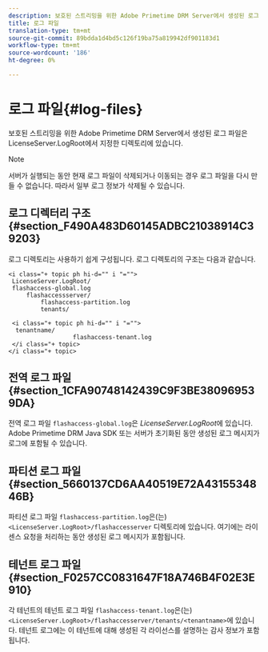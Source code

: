 ```yaml
---
description: 보호된 스트리밍을 위한 Adobe Primetime DRM Server에서 생성된 로그 파일은 LicenseServer.LogRoot에서 지정한 디렉토리에 있습니다.
title: 로그 파일
translation-type: tm+mt
source-git-commit: 89bdda1d4bd5c126f19ba75a819942df901183d1
workflow-type: tm+mt
source-wordcount: '186'
ht-degree: 0%

---
```



# 로그 파일{#log-files}

보호된 스트리밍을 위한 Adobe Primetime DRM Server에서 생성된 로그 파일은 LicenseServer.LogRoot에서 지정한 디렉토리에 있습니다.

>[!NOTE]
>
>서버가 실행되는 동안 현재 로그 파일이 삭제되거나 이동되는 경우 로그 파일을 다시 만들 수 없습니다. 따라서 일부 로그 정보가 삭제될 수 있습니다.

## 로그 디렉터리 구조 {#section_F490A483D60145ADBC21038914C39203}

로그 디렉토리는 사용하기 쉽게 구성됩니다. 로그 디렉토리의 구조는 다음과 같습니다.

```
<i class="+ topic ph hi-d="" i "="">
 LicenseServer.LogRoot/ 
 flashaccess-global.log 
     flashaccessserver/ 
         flashaccess-partition.log 
         tenants/ 
             
 <i class="+ topic ph hi-d="" i "="">
  tenantname/ 
                  flashaccess-tenant.log
 </i class="+ topic>
</i class="+ topic>
```

## 전역 로그 파일 {#section_1CFA90748142439C9F3BE380969539DA}

전역 로그 파일 `flashaccess-global.log`은 *LicenseServer.LogRoot*&#x200B;에 있습니다. Adobe Primetime DRM Java SDK 또는 서버가 초기화된 동안 생성된 로그 메시지가 로그에 포함될 수 있습니다.

## 파티션 로그 파일 {#section_5660137CD6AA40519E72A4315534846B}

파티션 로그 파일 `flashaccess-partition.log`은(는) `<LicenseServer.LogRoot>/flashaccesserver` 디렉토리에 있습니다. 여기에는 라이센스 요청을 처리하는 동안 생성된 로그 메시지가 포함됩니다.

## 테넌트 로그 파일 {#section_F0257CC0831647F18A746B4F02E3E910}

각 테넌트의 테넌트 로그 파일 `flashaccess-tenant.log`은(는) `<LicenseServer.LogRoot>/flashaccesserver/tenants/<tenantname>`에 있습니다. 테넌트 로그에는 이 테넌트에 대해 생성된 각 라이선스를 설명하는 감사 정보가 포함됩니다.
